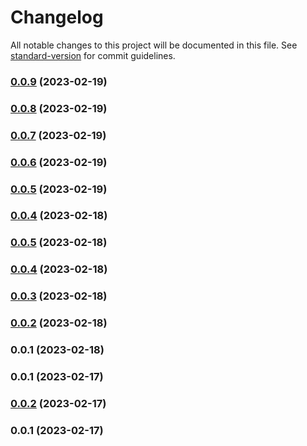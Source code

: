 # Changelog

All notable changes to this project will be documented in this file. See [standard-version](https://github.com/conventional-changelog/standard-version) for commit guidelines.

### [0.0.9](https://github.com/tristanjohnson849/react-controlled-animations/compare/v0.0.8...v0.0.9) (2023-02-19)

### [0.0.8](https://github.com/tristanjohnson849/react-controlled-animations/compare/v0.0.6...v0.0.8) (2023-02-19)

### [0.0.7](https://github.com/tristanjohnson849/react-controlled-animations/compare/v0.0.6...v0.0.7) (2023-02-19)

### [0.0.6](https://github.com/tristanjohnson849/react-controlled-animations/compare/v0.0.4...v0.0.6) (2023-02-19)

### [0.0.5](https://github.com/tristanjohnson849/react-controlled-animations/compare/v0.0.4...v0.0.5) (2023-02-19)

### [0.0.4](https://github.com/tristanjohnson849/react-controlled-animations/compare/v0.0.3...v0.0.4) (2023-02-18)

### [0.0.5](https://github.com/tristanjohnson849/react-controlled-animations/compare/v0.0.3...v0.0.5) (2023-02-18)

### [0.0.4](https://github.com/tristanjohnson849/react-controlled-animations/compare/v0.0.3...v0.0.4) (2023-02-18)

### [0.0.3](https://github.com/tristanjohnson849/react-controlled-animations/compare/v0.0.2...v0.0.3) (2023-02-18)

### [0.0.2](https://github.com/tristanjohnson849/react-controlled-animations/compare/v0.0.1...v0.0.2) (2023-02-18)

### 0.0.1 (2023-02-18)

### 0.0.1 (2023-02-17)

### [0.0.2](https://github.com/tristanjohnson849/react-controlled-animations/compare/v0.0.1...v0.0.2) (2023-02-17)

### 0.0.1 (2023-02-17)
